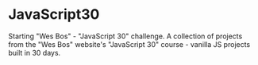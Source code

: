 # JavaScript30
Starting "Wes Bos" - "JavaScript 30" challenge. A collection of projects from the "Wes Bos" website's "JavaScript 30" course - vanilla JS projects built in 30 days.
